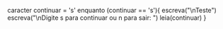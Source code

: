 caracter continuar = 's'
    enquanto (continuar == 's'){
     escreva("\nTeste")
     escreva("\nDigite s para continuar ou n para sair: ")
     leia(continuar)
    }

